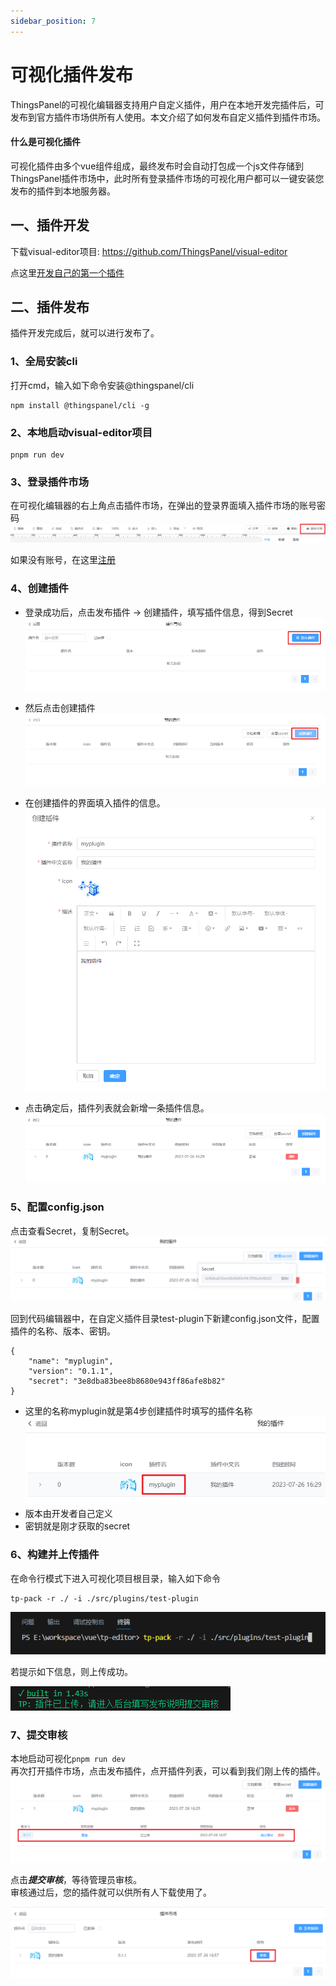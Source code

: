 ```yaml
---
sidebar_position: 7
---
```


# 可视化插件发布

ThingsPanel的可视化编辑器支持用户自定义插件，用户在本地开发完插件后，可发布到官方插件市场供所有人使用。本文介绍了如何发布自定义插件到插件市场。

#### 什么是可视化插件
可视化插件由多个vue组件组成，最终发布时会自动打包成一个js文件存储到ThingsPanel插件市场中，此时所有登录插件市场的可视化用户都可以一键安装您发布的插件到本地服务器。

## 一、插件开发
下载visual-editor项目: https://github.com/ThingsPanel/visual-editor  

点这里[开发自己的第一个插件](./visualPlugin.md)


## 二、插件发布
插件开发完成后，就可以进行发布了。

### 1、全局安装cli  
打开cmd，输入如下命令安装@thingspanel/cli
```
npm install @thingspanel/cli -g
```
### 2、本地启动visual-editor项目
```
pnpm run dev
```

### 3、登录插件市场
在可视化编辑器的右上角点击插件市场，在弹出的登录界面填入插件市场的账号密码  
![](images\visual_publish_plugin_2_3_1.png)

如果没有账号，在这里[注册](http://r.thingspanel.cn/login?register=true)


### 4、创建插件
- 登录成功后，点击发布插件 -> 创建插件，填写插件信息，得到Secret
![Alt text](images\visual_publish_plugin_2_4_1.png)

- 然后点击创建插件
![Alt text](images\visual_publish_plugin_2_4_2.png)

- 在创建插件的界面填入插件的信息。  
![Alt text](images\visual_publish_plugin_2_4_3.png)

- 点击确定后，插件列表就会新增一条插件信息。
![Alt text](images\visual_publish_plugin_2_4_4.png)


### 5、配置config.json
点击查看Secret，复制Secret。
![Alt text](images\visual_publish_plugin_2_4_5.png)

回到代码编辑器中，在自定义插件目录test-plugin下新建config.json文件，配置插件的名称、版本、密钥。
```
{
    "name": "myplugin",
    "version": "0.1.1",
    "secret": "3e8dba83bee8b8680e943ff86afe8b82"
}
```
- 这里的名称myplugin就是第4步创建插件时填写的插件名称
![Alt text](images\visual_publish_plugin_2_5_1.png)
- 版本由开发者自己定义
- 密钥就是刚才获取的secret


### 6、构建并上传插件
在命令行模式下进入可视化项目根目录，输入如下命令
```
tp-pack -r ./ -i ./src/plugins/test-plugin
```
![Alt text](images\visual_publish_plugin_2_6_1.png)

若提示如下信息，则上传成功。

![Alt text](images\visual_publish_plugin_2_6_2.png)

### 7、提交审核
本地启动可视化`pnpm run dev`  
再次打开插件市场，点击发布插件，点开插件列表，可以看到我们刚上传的插件。
![Alt text](images\visual_publish_plugin_2_7_1.png)

点击***提交审核***，等待管理员审核。  
审核通过后，您的插件就可以供所有人下载使用了。

![Alt text](images\visual_publish_plugin_2_7_2.png)
